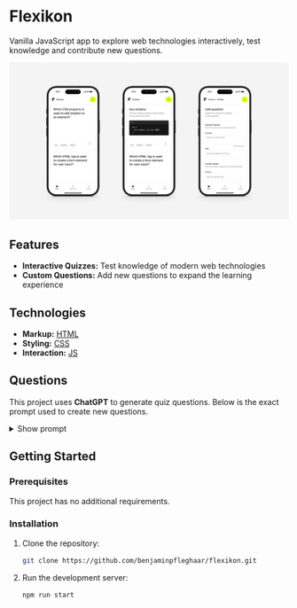 # Flexikon

Vanilla JavaScript app to explore web technologies interactively, test knowledge and contribute new questions.

![Mockup](./assets/mockup.jpg)

## Features

-   **Interactive Quizzes:** Test knowledge of modern web technologies
-   **Custom Questions:** Add new questions to expand the learning experience

## Technologies

-   **Markup:** [HTML](https://developer.mozilla.org/de/docs/Web/HTML)
-   **Styling:** [CSS](https://developer.mozilla.org/de/docs/Web/CSS)
-   **Interaction:** [JS](https://developer.mozilla.org/de/docs/Web/JavaScript)

## Questions

This project uses **ChatGPT** to generate quiz questions. Below is the exact prompt used to create new questions.

<details>
    <summary>Show prompt</summary>

    Hey, please pretend to be a html, css and javascript expert because I want you to help me create a random question either html, css or javascript related for a quiz. Here's an example:

    Question (maximum of 80 characters):
    Which CSS property can be used to invert the flexbox axes?

    Answer (single line, only the html tag/css/js attribute):
    flex-direction

    Explanation (maximum of 80 characters):
    The flex-direction property specifies the direction of the flexible items.

    Code language (single word, CSS, HTML or JS):
    CSS

    Code (maximum of 120 characters, each line individually):
    div {
    display: flex;
    flex-direction: column;
    }

    Attention: in case your code has some html tags in it, make sure to replace the < > with `&lt;` and `&gt;`

    Tags (maximum of 3, only one word each):
    html
    css
    js

    Could you please give me 6 questions back as a single JSON object, so that I can work on with it.

</details>

## Getting Started

### Prerequisites

This project has no additional requirements.

### Installation

1. Clone the repository:

    ```bash
    git clone https://github.com/benjaminpfleghaar/flexikon.git
    ```

2. Run the development server:

    ```bash
    npm run start
    ```
